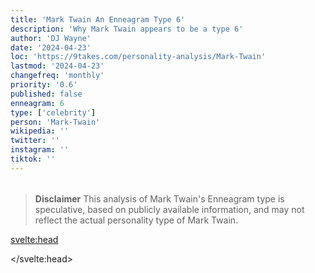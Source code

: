 ```yaml
---
title: 'Mark Twain An Enneagram Type 6'
description: 'Why Mark Twain appears to be a type 6'
author: 'DJ Wayne'
date: '2024-04-23'
loc: 'https://9takes.com/personality-analysis/Mark-Twain'
lastmod: '2024-04-23'
changefreq: 'monthly'
priority: '0.6'
published: false
enneagram: 6
type: ['celebrity']
person: 'Mark-Twain'
wikipedia: ''
twitter: ''
instagram: ''
tiktok: ''
---
```


<!--
    childhood and upbringing
    first big success
    style habits and quirks that relate to their personality type
    stressful moments in their life and how they handled them
    comfort- moments in their life where they are doing well and killing it
-->
<!-- // keywords:  -->

<script>
	// import  PopCard  from "$lib/components/atoms/PopCard.svelte";
</script>

<div
	style="display: flex;
    justify-content: center;
    margin: 1rem 0;
	"
>
	<!-- <PopCard
		image={`/types/6s/${'Mark-Twain'}.webp`}
		enneagramType={6}
		showIcon={false}
		displayText="Mark Twain"
		subtext=""
	/> -->
</div>

> **Disclaimer** This analysis of Mark Twain's Enneagram type is speculative, based on publicly available information, and may not reflect the actual personality type of Mark Twain.

<p class="firstLetter"></p>

<svelte:head>

<script type="application/ld+json">

</script>

</svelte:head>

<style lang="scss"></style>
